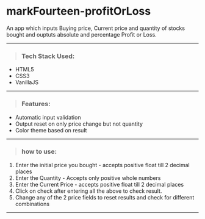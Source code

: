 # markFourteen-profitOrLoss
 An app which inputs Buying price, Current price and quantity of stocks bought and ouptuts absolute and percentage Profit or Loss.

---

> ### Tech Stack Used:
- HTML5
- CSS3
- VanillaJS
---
>### Features:
- Automatic input validation
- Output reset on only price change but not quantity
- Color theme based on result
---
>### how to use:
1. Enter the initial price you bought - accepts positive float till 2 decimal places
2. Enter the Quantity - Accepts only positive whole numbers
3. Enter the Current Price - accepts positive float till 2 decimal places
4. Click on check after entering all the above to check result.
5. Change any of the 2 price fields to reset results and check for different combinations
---

